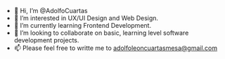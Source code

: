- 👋 Hi, I’m @AdolfoCuartas
- 👀 I’m interested in UX/UI Design and Web Design.
- 🌱 I’m currently learning Frontend Development.
- 💞️ I’m looking to collaborate on basic, learning level software development projects.
- 📫 Please feel free to writte me to adolfoleoncuartasmesa@gmail.com

<!---
AdolfoCuartas/AdolfoCuartas is a ✨ special ✨ repository because its `README.md` (this file) appears on your GitHub profile.
You can click the Preview link to take a look at your changes.
--->

